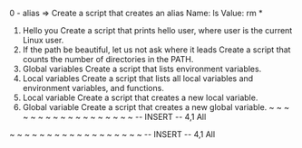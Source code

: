 0 - alias => Create a script that creates an alias Name: ls Value: rm *
1. Hello you Create a script that prints hello user, where user is the current Linux user.
3. If the path be beautiful, let us not ask where it leads Create a script that counts the number of directories in the PATH.
4. Global variables Create a script that lists environment variables.
5. Local variables Create a script that lists all local variables and environment variables, and functions.
6. Local variable Create a script that creates a new local variable.
7. Global variable Create a script that creates a new global variable.
~
~
~
~
~
~
~
~
~
~
~
~
~
~
~
~
~
~
-- INSERT --                                                                                    4,1           All

~
~
~
~
~
~
~
~
~
~
~
~
~
~
~
~
~
~
-- INSERT --                                                                                    4,1           All

